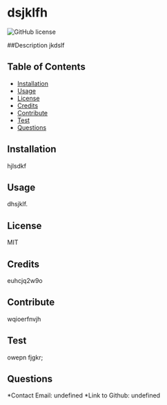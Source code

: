 # dsjklfh

  ![GitHub license](https://img.shields.io/badge/license-MIT-blueviolet.svg)

##Description
jkdslf

## Table of Contents

* [Installation](#installation)
* [Usage](#usage)
* [License](#license)
* [Credits](#credits)
* [Contribute](#contribute)
* [Test](#test)
* [Questions](#questions)

## Installation
hjlsdkf

## Usage
dhsjklf.

## License
MIT

## Credits
euhcjq2w9o

## Contribute
wqioerfnvjh

## Test
owepn fjgkr;

## Questions
*Contact Email: undefined 
*Link to Github: undefined
